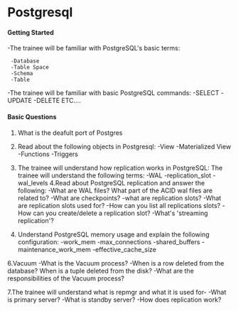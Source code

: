 # Postgresql

#### Getting Started

-The trainee will be familiar with PostgreSQL's basic terms:

     -Database
     -Table Space
     -Schema
     -Table
-The trainee will be familiar with basic PostgreSQL commands:
     -SELECT 
     -UPDATE 
     -DELETE 
     ETC....
     
#### Basic Questions

1. What is the deafult port of Postgres
2. Read about the following objects in Postgresql:
   -View
   -Materialized View
   -Functions
   -Triggers
3. The trainee will understand how replication works in PostgreSQL:
        The trainee will understand the following terms:
             -WAL
             -replication_slot
             -wal_levels
4.Read about PostgreSQL replication and answer the following:
     -What are WAL files? What part of the ACID wal files are related to?
     -What are checkpoints?
     -what are replication slots?
          -What are replication slots used for?
          -How can you list all replications slots?
          -How can you create/delete a replication slot?
     -What's 'streaming replication'?

5. Understand PostgreSQL memory usage and explain the following configuration:
     -work_mem
     -max_connections
     -shared_buffers
     -maintenance_work_mem
     -effective_cache_size
   
6.Vacuum
     -What is the Vacuum process?
     -When is a row deleted from the database? When is a tuple deleted from           the disk?
     -What are the responsibilities of the Vacuum process?

7.The trainee will understand what is repmgr and what it is used for-
     -What is primary server?
     -What is standby server?
     -How does replication work?
             
        
